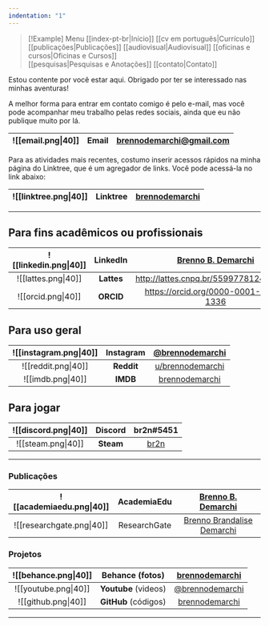 ```yaml
---
indentation: "1"
---
```

> [!Example] Menu
> [[index-pt-br|Início]] [[cv em português|Currículo]]  [[publicações|Publicações]] [[audiovisual|Audiovisual]] [[oficinas e cursos|Oficinas e Cursos]]  
> [[pesquisas|Pesquisas e Anotações]] [[contato|Contato]]

Estou contente por você estar aqui. Obrigado por ter se interessado nas minhas aventuras! 

A melhor forma para entrar em contato comigo é pelo e-mail, mas você pode acompanhar meu trabalho pelas redes sociais, ainda que eu não publique muito por lá.
   
| ![[email.png\|40]] | **Email** | brennodemarchi@gmail.com |
| :----------------: | :-------: | :----------------------: |

Para as atividades mais recentes, costumo inserir acessos rápidos na minha página do Linktree, que é um agregador de links. Você pode acessá-la no link abaixo:
   
| ![[linktree.png\|40]] | **Linktree** | [brennodemarchi](https://linktr.ee/brennodemarchi) |
| :-------------------: | :----------: | :------------------------------------------------: |

---
## Para fins acadêmicos ou profissionais   
  
| ![[linkedin.png\|40]] |  LinkedIn  | [Brenno B. Demarchi](https://www.linkedin.com/in/brennodemarchi/) |
| :-------------------: | :--------: | :---------------------------------------------------------------: |
|  ![[lattes.png\|40]]  | **Lattes** |              http://lattes.cnpq.br/5599778124078031               |
|  ![[orcid.png\|40]]   | **ORCID**  |               https://orcid.org/0000-0001-9701-1336               |

## Para uso geral

| ![[instagram.png\|40]] | **Instagram** |  [@brennodemarchi](https://www.instagram.com/brennodemarchi/)   |
| :--------------------: | :-----------: | :-------------------------------------------------------------: |
|  ![[reddit.png\|40]]   |  **Reddit**   | [u/brennodemarchi](https://www.reddit.com/user/brennodemarchi/) |
|   ![[imdb.png\|40]]    |   **IMDB**    |     [brennodemarchi](https://www.imdb.com/user/ur43026569)      |

## Para jogar

| ![[discord.png\|40]] | **Discord** |                  br2n#5451                  |
| :------------------: | :---------: | :-----------------------------------------: |
|  ![[steam.png\|40]]  |  **Steam**  | [br2n](https://steamcommunity.com/id/br2n/) |

---

### Publicações

   
| ![[academiaedu.png\|40]]  | **AcademiaEdu** |                 [Brenno B. Demarchi](https://ufsc.academia.edu/BrennoDemarchi)                 |
| :-----------------------: | :-------------: | :--------------------------------------------------------------------------------------------: |
| ![[researchgate.png\|40]] |  ResearchGate   | [ Brenno Brandalise Demarchi](https://www.researchgate.net/profile/Brenno-Brandalise-Demarchi) |
   
### Projetos
   
   
| ![[behance.png\|40]] | **Behance** (fotos)  |  [brennodemarchi](https://www.behance.net/brennodemarchi)  |
| :------------------: | :------------------: | :--------------------------------------------------------: |
| ![[youtube.png\|40]] | **Youtube** (videos) | [@brennodemarchi](https://www.youtube.com/@brennodemarchi) |
| ![[github.png\|40]]  | **GitHub** (códigos) |    [brennodemarchi](https://github.com/brennodemarchi)     |
   
---

